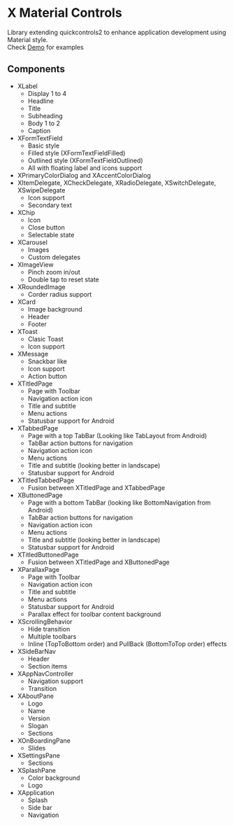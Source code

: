 # X Material Controls
Library extending quickcontrols2 to enhance application development using Material style.<br/>
Check [Demo](https://github.com/CamiloDelReal/xapps_controls_demo) for examples

## Components
- XLabel
  * Display 1 to 4
  * Headline
  * Title
  * Subheading
  * Body 1 to 2
  * Caption
- XFormTextField
  * Basic style
  * Filled style (XFormTextFieldFilled)
  * Outlined style (XFormTextFieldOutlined)
  * All with floating label and icons support
- XPrimaryColorDialog and XAccentColorDialog
- XItemDelegate, XCheckDelegate, XRadioDelegate, XSwitchDelegate, XSwipeDelegate
  * Icon support
  * Secondary text
- XChip
  * Icon
  * Close button
  * Selectable state
- XCarousel
  * Images
  * Custom delegates
- XImageView
  * Pinch zoom in/out
  * Double tap to reset state
- XRoundedImage
  * Corder radius support
- XCard
  * Image background
  * Header
  * Footer
- XToast
  * Clasic Toast
  * Icon support
- XMessage
  * Snackbar like
  * Icon support
  * Action button
- XTitledPage
  * Page with Toolbar
  * Navigation action icon
  * Title and subtitle
  * Menu actions
  * Statusbar support for Android
- XTabbedPage
  * Page with a top TabBar (Looking like TabLayout from Android)
  * TabBar action buttons for navigation
  * Navigation action icon
  * Menu actions
  * Title and subtitle (looking better in landscape)
  * Statusbar support for Android
- XTitledTabbedPage
  * Fusion between XTitledPage and XTabbedPage
- XButtonedPage
  * Page with a bottom TabBar (looking like BottomNavigation from Android)
  * TabBar action buttons for navigation
  * Navigation action icon
  * Menu actions
  * Title and subtitle (looking better in landscape)
  * Statusbar support for Android
- XTitledButtonedPage
  * Fusion between XTitledPage and XButtonedPage
- XParallaxPage
  * Page with Toolbar
  * Navigation action icon
  * Title and subtitle
  * Menu actions
  * Statusbar support for Android
  * Parallax effect for toolbar content background
- XScrollingBehavior
  * Hide transition
  * Multiple toolbars
  * Inline (TopToBottom order) and PullBack (BottomToTop order) effects
- XSideBarNav
  * Header
  * Section items
- XAppNavController
  * Navigation support
  * Transition
- XAboutPane
  * Logo
  * Name
  * Version
  * Slogan
  * Sections
- XOnBoardingPane
  * Slides
- XSettingsPane
  * Sections
- XSplashPane
  * Color background
  * Logo
- XApplication
  * Splash
  * Side bar
  * Navigation